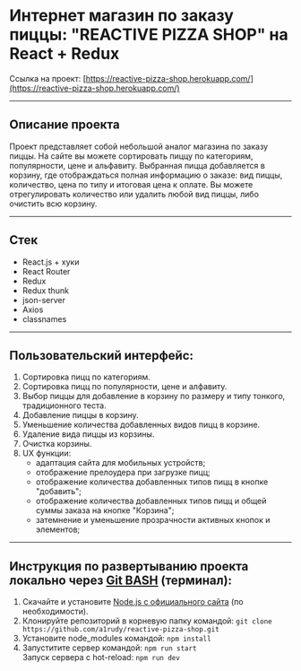 # Интернет магазин по заказу пиццы: "REACTIVE PIZZA SHOP" на React + Redux

Ссылка на проект: [https://reactive-pizza-shop.herokuapp.com/](https://reactive-pizza-shop.herokuapp.com/)

------

## Описание проекта

Проект представляет собой небольшой аналог магазина по заказу пиццы. На сайте вы можете сортировать пиццу по категориям, популярности, цене и альфавиту. Выбранная пицца добавляется в корзину, где отображдаться полная информацию о заказе: вид пиццы, количество, цена по типу и итоговая цена к оплате. Вы можете отрегулировать количество или удалить любой вид пиццы, либо очистить всю корзину.

------

## Стек
* React.js + хуки
* React Router
* Redux
* Redux thunk
* json-server
* Axios
* classnames

------

## Пользовательский интерфейс:
1. Сортировка пицц по категориям.
2. Сортировка пицц по популярности, цене и алфавиту.
3. Выбор пиццы для добавление в корзину по размеру и типу тонкого, традиционного теста.
4. Добавление пиццы в корзину.
4. Уменьшение количества добавленных видов пицц в корзине.
6. Удаление вида пиццы из корзины.
7. Очистка корзины.
8. UX функции: 
    * адаптация сайта для мобильных устройств;
    * отображение прелоудера при загрузке пицц;
    * отображение количества добавленных типов пицц в кнопке "добавить";
    * отображение количества добавленных типов пицц и общей суммы заказа на кнопке "Корзина";
    * затемнение и уменьшение прозрачности активных кнопок и элементов;

------

## Инструкция по развертыванию проекта локально через [Git BASH](https://gitforwindows.org/) (терминал):

1. Скачайте и установите [Node.js с официального сайта](https://nodejs.org/en/download/) (по необходимости).
2. Клонируйте репозиторий в корневую папку командой:
   `git clone https://github.com/a1rudy/reactive-pizza-shop.git`
3. Установите node_modules командой:
   `npm install`
4. Запуститите сервер командой:
   `npm run start`  
   Запуск сервера с hot-reload:
   `npm run dev`
